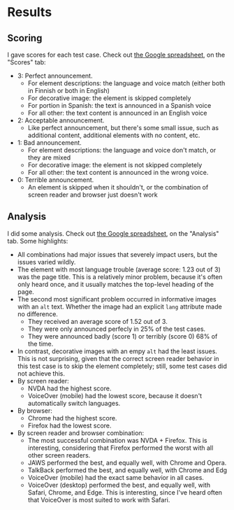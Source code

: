 # Results

## Scoring

I gave scores for each test case. Check out [the Google spreadsheet](https://docs.google.com/spreadsheets/d/1pzFHgOq6djG-131ogKMdjjQIvWj0NunMrV0_Phs9jas/), on the "Scores" tab:

- 3: Perfect announcement.
  - For element descriptions: the language and voice match (either both in Finnish or both in English)
  - For decorative image: the element is skipped completely
  - For portion in Spanish: the text is announced in a Spanish voice
  - For all other: the text content is announced in an English voice
- 2: Acceptable announcement.
  - Like perfect announcement, but there's some small issue, such as additional content, additional elements with no content, etc.
- 1: Bad announcement.
  - For element descriptions: the language and voice don't match, or they are mixed
  - For decorative image: the element is not skipped completely
  - For all other: the text content is announced in the wrong voice.
- 0: Terrible announcement.
  - An element is skipped when it shouldn't, or the combination of screen reader and browser just doesn't work

## Analysis

I did some analysis. Check out [the Google spreadsheet](https://docs.google.com/spreadsheets/d/1pzFHgOq6djG-131ogKMdjjQIvWj0NunMrV0_Phs9jas/), on the "Analysis" tab. Some highlights:

- All combinations had major issues that severely impact users, but the issues varied wildly.
- The element with most language trouble (average score: 1.23 out of 3) was the page title. This is a relatively minor problem, because it's often only heard once, and it usually matches the top-level heading of the page.
- The second most significant problem occurred in informative images with an `alt` text. Whether the image had an explicit `lang` attribute made no difference.
  - They received an average score of 1.52 out of 3.
  - They were only announced perfecly in 25% of the test cases.
  - They were announced badly (score 1) or terribly (score 0) 68% of the time.
- In contrast, decorative images with an empy `alt` had the least issues. This is not surprising, given that the correct screen reader behavior in this test case is to skip the element completely; still, some test cases did not achieve this.
- By screen reader:
  - NVDA had the highest score.
  - VoiceOver (mobile) had the lowest score, because it doesn't automatically switch languages.
- By browser:
  - Chrome had the highest score.
  - Firefox had the lowest score.
- By screen reader and browser combination:
  - The most successful combination was NVDA + Firefox. This is interesting, considering that Firefox performed the worst with all other screen readers.
  - JAWS performed the best, and equally well, with Chrome and Opera.
  - TalkBack performed the best, and equally well, with Chrome and Edg
  - VoiceOver (mobile) had the exact same behavior in all cases.
  - VoiceOver (desktop) performed the best, and equally well, with Safari, Chrome, and Edge. This is interesting, since I've heard often that VoiceOver is most suited to work with Safari.
